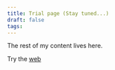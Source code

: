 ```yaml
---
title: Trial page (Stay tuned...)
draft: false
tags:
---
```

 
The rest of my content lives here. 

Try the [web](webtrial.md)